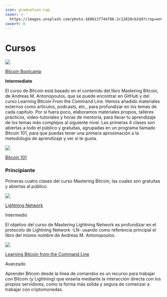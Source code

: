 ```yaml
---
icon: graduation-cap
cover: >-
  https://images.unsplash.com/photo-1606137744786-2c12820cb2dd?crop=entropy&cs=srgb&fm=jpg&ixid=M3wxOTcwMjR8MHwxfHNlYXJjaHwxfHxzdWl6YXxlbnwwfHx8fDE3Mzg3MTM4NDl8MA&ixlib=rb-4.0.3&q=85
coverY: 0
---
```


# Cursos

[![](https://cdn.prod.website-files.com/6407fd8f51729d7c7c524b5f/640ccb91d086fd039dbafcb6_MASTERING%20BITCOIN%20\(1\).png)](<../.gitbook/assets/mastering bitcoin>)

[Bitcoin Bootcamp](<../.gitbook/assets/mastering bitcoin>)

**Intermediate**

El curso de Bitcoin está basado en el contenido del libro Mastering Bitcoin, de Andreas M. Antonopoulos, que se puede encontrar en GitHub y del curso Learning Bitcoin From the Command Line. Hemos añadido materiales externos como artículos, podcasts, etc., para profundizar en los temas de cada capítulo. Por si fuera poco, elaboramos materiales propios, talleres prácticos, video-tutoriales y horas de mentoría, para llevar tu aprendizaje de los temas más complejos al siguiente nivel. Las primeras 4 clases son abiertas a todo el público y gratuitas, agrupadas en un programa llamado Bitcoin 101, para que puedas tener una primera aproximación a la metodología de aprendizaje y ver si te gusta.

[![](https://cdn.prod.website-files.com/6407fd8f51729d7c7c524b5f/64113f64b1b54f02c644191f_wallets.png)](../.gitbook/assets/wallets)

[Bitcoin 101](../.gitbook/assets/wallets)

### **Principiante**

Primeras cuatro clases del curso Mastering Bitcoin, las cuales son gratuitas y abiertas al público.

[![](https://cdn.prod.website-files.com/6407fd8f51729d7c7c524b5f/640d38f54b3f3486781d0843_Untitled%20design%20\(2\).png)](<../.gitbook/assets/mastering lightning>)

[Lightning Network](<../.gitbook/assets/mastering lightning>)

Intermedio

El objetivo del curso de Mastering Lightning Network es profundizar en el protocolo de Lightning Network -LN- usando como referencia principal el libro del mismo nombre de Andreas M. Antonopoulos.

[![](https://cdn.prod.website-files.com/6407fd8f51729d7c7c524b5f/64d817844aeea129d4d73e0d_Command%20Line.png)](<../.gitbook/assets/learning bitcoin command line>)

[Learning Bitcoin from the Command Line](<../.gitbook/assets/learning bitcoin command line>)

Avanzado

Aprender Bitcoin desde la línea de comandos es un recurso para trabajar con Bitcoin (y Lightning) que enseña mediante la interacción directa con los propios servidores, como la forma más sólida y segura de comenzar a trabajar con criptomonedas.
